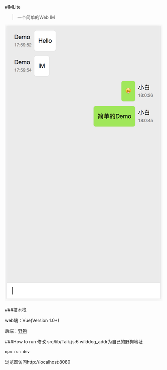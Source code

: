 #IMLIte
>一个简单的Web IM

![](demo.png)

###技术栈

web端：Vue(Version 1.0+)

后端：[野狗](https://www.wilddog.com)

###How to run
修改 src/lib/Talk.js:6 wilddog_addr为自己的野狗地址

```bash
npm run dev
``` 

浏览器访问http://localhost:8080
